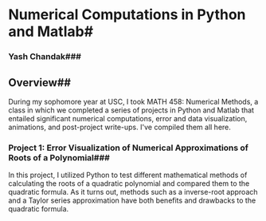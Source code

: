 # Numerical Computations in Python and Matlab#
### Yash Chandak###

## Overview##
During my sophomore year at USC, I took MATH 458: Numerical Methods, a class in which we completed a series of projects in Python and Matlab that entailed significant numerical computations, error and data visualization, animations, and post-project write-ups. I've compiled them all here.

### Project 1: Error Visualization of Numerical Approximations of Roots of a Polynomial###
In this project, I utilized Python to test different mathematical methods of calculating the roots of a quadratic polynomial and compared them to the quadratic formula. As it turns out, methods such as a inverse-root approach and a Taylor series approximation have both benefits and drawbacks to the quadratic formula.
